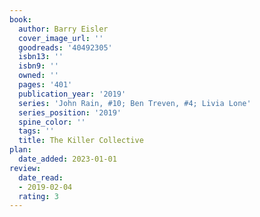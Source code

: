 ```yaml
---
book:
  author: Barry Eisler
  cover_image_url: ''
  goodreads: '40492305'
  isbn13: ''
  isbn9: ''
  owned: ''
  pages: '401'
  publication_year: '2019'
  series: 'John Rain, #10; Ben Treven, #4; Livia Lone'
  series_position: '2019'
  spine_color: ''
  tags: ''
  title: The Killer Collective
plan:
  date_added: 2023-01-01
review:
  date_read:
  - 2019-02-04
  rating: 3
---
```

